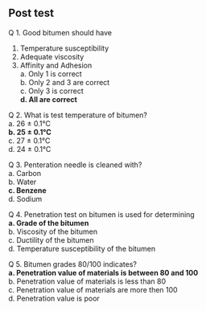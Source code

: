 ## Post test  
Q 1. Good bitumen should have  
1. Temperature susceptibility  
2. Adequate viscosity  
3. Affinity and Adhesion  
a. Only 1 is correct  
b. Only 2 and 3 are correct  
c. Only 3 is correct  
<b>d. All are correct</b>    

Q 2. What is test temperature of bitumen?  
a. 26 &plusmn; 0.1&deg;C  
<b>b. 25 &plusmn; 0.1&deg;C</b>  
c. 27 &plusmn; 0.1&deg;C  
d. 24 &plusmn; 0.1&deg;C    

Q 3. Penteration needle is cleaned with?  
a. Carbon  
b. Water  
<b>c. Benzene</b>  
d. Sodium    

Q 4. Penetration test on bitumen is used for determining  
<b>a. Grade of the bitumen</b>  
b. Viscosity of the bitumen  
c. Ductility of the bitumen  
d. Temperature susceptibility of the bitumen    

Q 5. Bitumen grades 80/100 indicates?  
<b>a. Penetration value of materials is between 80 and 100</b>  
b. Penetration value of materials is less than 80  
c. Penetration value of materials are more then 100  
d. Penetration value is poor    
